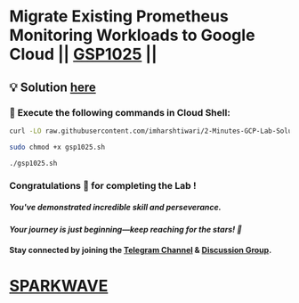 # Migrate Existing Prometheus Monitoring Workloads to Google Cloud || [GSP1025](https://www.cloudskillsboost.google/focuses/33331?parent=catalog) ||

## 💡 Solution [here](https://youtu.be/TWv3hnr8bQM)

### 🚀 **Execute the following commands in Cloud Shell:**

```bash
curl -LO raw.githubusercontent.com/imharshtiwari/2-Minutes-GCP-Lab-Solutions/refs/heads/main/Migrate%20Existing%20Prometheus%20Monitoring%20Workloads%20to%20Google%20Cloud/gsp1025.sh

sudo chmod +x gsp1025.sh

./gsp1025.sh
```

### Congratulations 🎉 for completing the Lab !  

##### *You've demonstrated incredible skill and perseverance.*  

#### *Your journey is just beginning—keep reaching for the stars! 🚀*  

#### Stay connected by joining the [Telegram Channel](https://t.me/sparkwave.01) & [Discussion Group](https://t.me/sparkwave.01chats).  

# [SPARKWAVE](https://www.youtube.com/@sparkwave.01)
